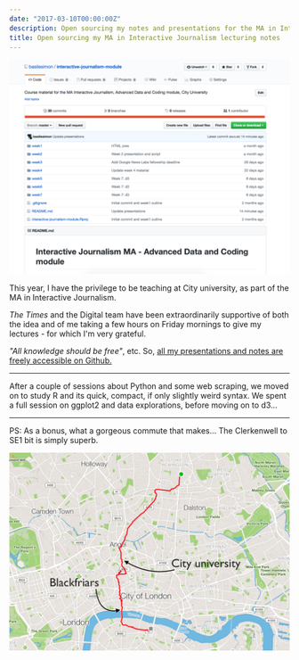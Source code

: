 ```yaml
---
date: "2017-03-10T00:00:00Z"
description: Open sourcing my notes and presentations for the MA in Interactive Journalism at City University
title: Open sourcing my MA in Interactive Journalism lecturing notes
---
```


![](assets/github-city.png)

This year, I have the privilege to be teaching at City university, as part of the MA in Interactive Journalism.

_The Times_ and the Digital team have been extraordinarily supportive of both the idea and of me taking a few hours on Friday mornings to give my lectures - for which I'm very grateful.

_"All knowledge should be free"_, etc. So, [all my presentations and notes are freely accessible on Github.](https://github.com/basilesimon/interactive-journalism-module)

---

After a couple of sessions about Python and some web scraping, we moved on to study R and its quick, compact, if only slightly weird syntax. We spent a full session on ggplot2 and data explorations, before moving on to d3...

---

PS: As a bonus, what a gorgeous commute that makes... The Clerkenwell to SE1 bit is simply superb.

![](assets/commute-city.png)

